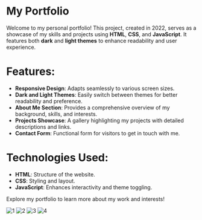 # My Portfolio

Welcome to my personal portfolio! This project, created in 2022, serves as a showcase of my skills and projects using **HTML**, **CSS**, and **JavaScript**. It features both **dark** and **light themes** to enhance readability and user experience.

# Features:
- **Responsive Design**: Adapts seamlessly to various screen sizes.
- **Dark and Light Themes**: Easily switch between themes for better readability and preference.
- **About Me Section**: Provides a comprehensive overview of my background, skills, and interests.
- **Projects Showcase**: A gallery highlighting my projects with detailed descriptions and links.
- **Contact Form**: Functional form for visitors to get in touch with me.

# Technologies Used:
- **HTML**: Structure of the website.
- **CSS**: Styling and layout.
- **JavaScript**: Enhances interactivity and theme toggling.

Explore my portfolio to learn more about my work and interests!

![1](https://github.com/shayanjaviid/-Dynamic-Portfolio---Web-Development-Showcase-/assets/104303445/241b9415-b5a1-45ca-9e5e-9bc4f35cec72)
![2](https://github.com/shayanjaviid/-Dynamic-Portfolio---Web-Development-Showcase-/assets/104303445/66ebb17b-7068-434f-a44c-48973e3c5ac0)
![3](https://github.com/shayanjaviid/-Dynamic-Portfolio---Web-Development-Showcase-/assets/104303445/e8b7e97a-cd69-4f0e-b4fd-1201d1c732dd)
![4](https://github.com/shayanjaviid/Dynamic-Portfolio-Web-Development/assets/104303445/a12914c1-51b4-4311-9159-23c17fed0fc2)
